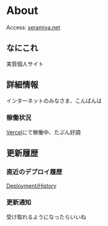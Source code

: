 # About
Access: [xeramiya.net](https://www.xeramiya.net)
## なにこれ
実質個人サイト

## 詳細情報
インターネットのみなさま、こんばんは
### 稼働状況
[Vercel](https://vercel.com)にて稼働中、たぶん好調

## 更新履歴
### 直近のデプロイ履歴
[Deployment/History](https://github.com/xeramiya/xeramiya.net/deployments/activity_log?environment=Production)

### 更新通知
受け取れるようになったらいいね